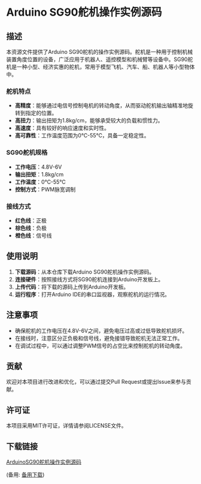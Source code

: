 # Arduino SG90舵机操作实例源码

## 描述

本资源文件提供了Arduino SG90舵机的操作实例源码。舵机是一种用于控制机械装置角度位置的设备，广泛应用于机器人、遥控模型和机械臂等设备中。SG90舵机是一种小型、经济实惠的舵机，常用于模型飞机、汽车、船、机器人等小型物体中。

### 舵机特点

- **高精度**：能够通过电信号控制电机的转动角度，从而驱动舵机输出轴精准地旋转到指定的位置。
- **高扭力**：输出扭矩为1.8kg/cm，能够承受较大的负载和惯性力。
- **高速度**：具有较好的响应速度和实时性。
- **高可靠性**：工作温度范围为0℃-55℃，具备一定稳定性。

### SG90舵机规格

- **工作电压**：4.8V-6V
- **输出扭矩**：1.8kg/cm
- **工作温度**：0℃-55℃
- **控制方式**：PWM脉宽调制

### 接线方式

- **红色线**：正极
- **棕色线**：负极
- **橙色线**：信号线

## 使用说明

1. **下载源码**：从本仓库下载Arduino SG90舵机操作实例源码。
2. **连接硬件**：按照接线方式将SG90舵机连接到Arduino开发板上。
3. **上传代码**：将下载的源码上传到Arduino开发板。
4. **运行程序**：打开Arduino IDE的串口监视器，观察舵机的运行情况。

## 注意事项

- 确保舵机的工作电压在4.8V-6V之间，避免电压过高或过低导致舵机损坏。
- 在接线时，注意区分正负极和信号线，避免接错导致舵机无法正常工作。
- 在调试过程中，可以通过调整PWM信号的占空比来控制舵机的转动角度。

## 贡献

欢迎对本项目进行改进和优化，可以通过提交Pull Request或提出Issue来参与贡献。

## 许可证

本项目采用MIT许可证，详情请参阅LICENSE文件。

## 下载链接
[ArduinoSG90舵机操作实例源码](https://pan.quark.cn/s/b45122a2d357) 

(备用: [备用下载](https://pan.baidu.com/s/1XbOHryHVPq1SPftT-owceg?pwd=1234))
